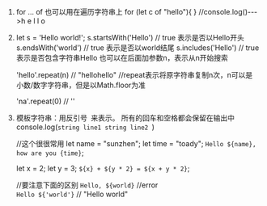 1. for ... of 也可以用在遍历字符串上
	for (let c of "hello"){
	}
	//console.log()--->h  e  l  l  o

2. 	let s = 'Hello world!';
	s.startsWith('Hello') // true 表示是否以Hello开头
	s.endsWith('world') // true   表示是否以world结尾
	s.includes('Hello') // true   表示是否包含字符串Hello
	也可以在后面加参数n，表示从n开始搜索

	'hello'.repeat(n) // "hellohello" //repeat表示将原字符串复制n次，n可以是小数/数字字符串，但是以Math.floor为准

	'na'.repeat(0) // ''

3.  模板字符串：用反引号` `来表示。 所有的回车和空格都会保留在输出中
	console.log(`string line1
				string line2 `)

	//这个很很常用
	let name = "sunzhen";
	let time = "toady";
	`Hello ${name}, how are you {time}`;

	let x = 2;
	let y = 3;
	`${x} + ${y * 2} = ${x + y * 2}`;


	//要注意下面的区别
	`Hello, ${world}`  //error   
	`Hello ${'world'}`  // "Hello world" 
	

